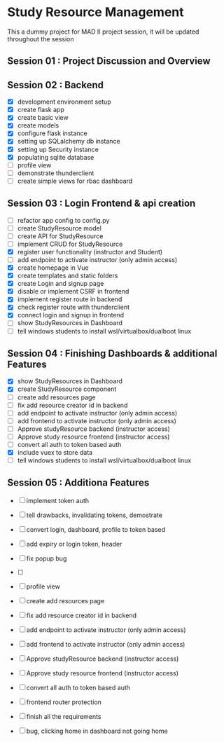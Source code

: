 # Study Resource Management

This a dummy project for MAD II project session, it will be updated throughout the session

## Session 01 : Project Discussion and Overview

## Session 02 : Backend

- [x] development environment setup
- [x] create flask app
- [x] create basic view
- [x] create models
- [x] configure flask instance
- [x] setting up SQLalchemy db instance
- [x] setting up Security instance
- [x] populating sqlite database
- [ ] profile view
- [ ] demonstrate thunderclient
- [ ] create simple views for rbac dashboard

## Session 03 : Login Frontend & api creation

- [ ] refactor app config to config.py
- [ ] create StudyResource model
- [ ] create API for StudyResource
- [ ] implement CRUD for StudyResource
- [x] register user functionality (instructor and Student)
- [ ] add endpoint to activate instructor (only admin access)
- [x] create homepage in Vue
- [x] create templates and static folders
- [x] create Login and signup page
- [x] disable or implement CSRF in frontend
- [x] implement register route in backend
- [x] check register route with thunderclient
- [x] connect login and signup in frontend
- [ ] show StudyResources in Dashboard
- [ ] tell windows students to install wsl/virtualbox/dualboot linux

## Session 04 : Finishing Dashboards & additional Features

- [x] show StudyResources in Dashboard
- [x] create StudyResource component
- [ ] create add resources page
- [ ] fix add resource creator id in backend
- [ ] add endpoint to activate instructor (only admin access)
- [ ] add frontend to activate instructor (only admin access)
- [ ] Approve studyResource backend (instructor access)
- [ ] Approve study resource frontend (instructor access)
- [ ] convert all auth to token based auth
- [x] include vuex to store data
- [ ] tell windows students to install wsl/virtualbox/dualboot linux

## Session 05 : Additiona Features

- [ ] implement token auth
- [ ] tell drawbacks, invalidating tokens, demostrate
- [ ] convert login, dashboard, profile to token based
- [ ] add expiry or login token, header
- [ ] fix popup bug
- [ ]
- [ ] profile view
- [ ] create add resources page
- [ ] fix add resource creator id in backend
- [ ] add endpoint to activate instructor (only admin access)
- [ ] add frontend to activate instructor (only admin access)
- [ ] Approve studyResource backend (instructor access)
- [ ] Approve study resource frontend (instructor access)
- [ ] convert all auth to token based auth
- [ ] frontend router protection

- [ ] finish all the requirements
- [ ] bug, clicking home in dashboard not going home

